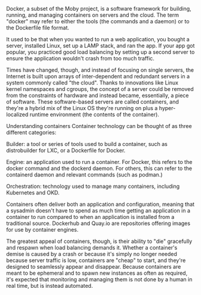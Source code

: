 Docker, a subset of the Moby project, is a software framework for building, running, and managing containers on servers and the cloud. The term "docker" may refer to either the tools (the commands and a daemon) or to the Dockerfile file format.

It used to be that when you wanted to run a web application, you bought a server, installed Linux, set up a LAMP stack, and ran the app. If your app got popular, you practiced good load balancing by setting up a second server to ensure the application wouldn't crash from too much traffic.

Times have changed, though, and instead of focusing on single servers, the Internet is built upon arrays of inter-dependent and redundant servers in a system commonly called "the cloud". Thanks to innovations like Linux kernel namespaces and cgroups, the concept of a server could be removed from the constraints of hardware and instead became, essentially, a piece of software. These software-based servers are called containers, and they're a hybrid mix of the Linux OS they're running on plus a hyper-localized runtime environment (the contents of the container).



Understanding containers
Container technology can be thought of as three different categories:

Builder: a tool or series of tools used to build a container, such as distrobuilder for LXC, or a Dockerfile for Docker.

Engine: an application used to run a container. For Docker, this refers to the docker command and the dockerd daemon. For others, this can refer to the containerd daemon and relevant commands (such as podman.)

Orchestration: technology used to manage many containers, including Kubernetes and OKD.

Containers often deliver both an application and configuration, meaning that a sysadmin doesn't have to spend as much time getting an application in a container to run compared to when an application is installed from a traditional source. Dockerhub and Quay.io are repositories offering images for use by container engines.

The greatest appeal of containers, though, is their ability to "die" gracefully and respawn when load balancing demands it. Whether a container's demise is caused by a crash or because it's simply no longer needed because server traffic is low, containers are "cheap" to start, and they're designed to seamlessly appear and disappear. Because containers are meant to be ephemeral and to spawn new instances as often as required, it's expected that monitoring and managing them is not done by a human in real time, but is instead automated.
